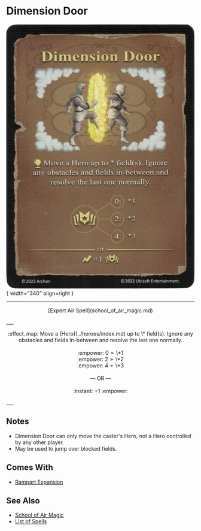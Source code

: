 # Dimension Door

![Dimension Door](../assets/spells-dimension_door.webp){ width="340" align=right }

___
<p style="text-align: center;" markdown>[Expert Air Spell](school_of_air_magic.md)</p>
___
<p style="text-align: center;" markdown>:effect_map: Move a [Hero](../heroes/index.md) up to \* field(s). Ignore any obstacles and fields in-between and resolve the last one normally.<br><br>:empower: 0 ➣ \*1<br>:empower: 2 ➣ \*2<br>:empower: 4 ➣ \*3<br><br>— OR —<br><br>:instant: +1 :empower:</p>
___


## Notes

- Dimension Door can only move the caster's Hero, not a Hero controlled by any other player.
- May be used to jump over blocked fields.


## Comes With

- [Rampart Expansion](../content/rampart_expansion.md)


## See Also

- [School of Air Magic](school_of_air_magic.md)
- [List of Spells](index.md)

